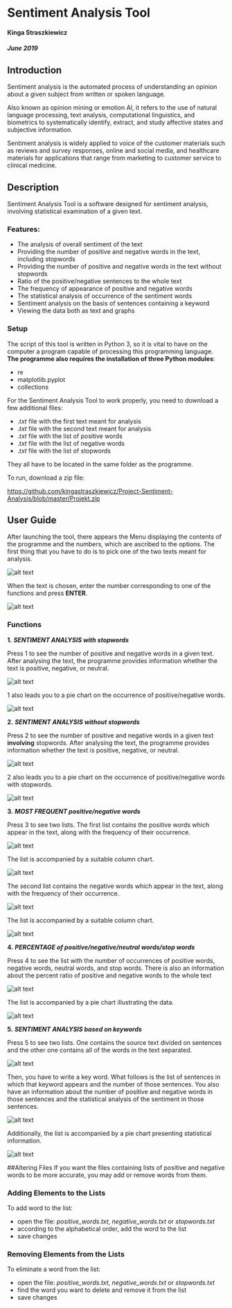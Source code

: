 # Sentiment Analysis Tool
#### Kinga Straszkiewicz
##### June 2019



## Introduction
Sentiment analysis is the automated process of understanding an opinion about a given subject from written or spoken language.

Also known as opinion mining or emotion AI, it refers to the use of natural language processing, text analysis, computational linguistics, and biometrics to systematically identify, extract, and study affective states and subjective information.

Sentiment analysis is widely applied to voice of the customer materials such as reviews and survey responses, online and social media, and healthcare materials for applications that range from marketing to customer service to clinical medicine.

## Description
Sentiment Analysis Tool is a software designed for sentiment analysis, involving statistical examination of a given text.

### Features:
* The analysis of overall sentiment of the text
* Providing the number of positive and negative words in the text, including stopwords
* Providing the number of positive and negative words in the text without stopwords
* Ratio of the positive/negative sentences to the whole text
* The frequency of appearance of positive and negative words
* The statistical analysis of occurrence of the sentiment words
* Sentiment analysis on the basis of sentences containing a keyword
* Viewing the data both as text and graphs

### Setup
The script of this tool is written in Python 3, so it is vital to have on the computer a program capable of processing this programming language.
**The programme also requires the installation of three Python modules**:
* re
* matplotlib.pyplot
* collections

For the Sentiment Analysis Tool to work properly, you need to download a few additional files:
* ._txt_ file with the first text meant for analysis
* ._txt_ file with the second text meant for analysis
* ._txt_ file with the list of positive words
* ._txt_ file with the list of negative words
* ._txt_ file with the list of stopwords

They all have to be located in the same folder as the programme.

To run, download a zip file:

https://github.com/kingastraszkiewicz/Project-Sentiment-Analysis/blob/master/Projekt.zip


## User Guide
After launching the tool, there appears the Menu displaying the contents of the programme and the numbers, which are ascribed to the options.
The first thing that you have to do is to pick one of the two texts meant for analysis.

![alt text](https://github.com/kingastraszkiewicz/Project-Sentiment-Analysis/blob/master/2019-06-10_17h49_01.png)

When the text is chosen, enter the number corresponding to one of the functions and press **ENTER**.

![alt text](https://github.com/kingastraszkiewicz/Project-Sentiment-Analysis/blob/master/2019-06-10_18h18_50.png)

### Functions
**1.** **_SENTIMENT ANALYSIS with stopwords_**

Press 1 to see the number of positive and negative words in a given text.
After analysing the text, the programme provides information whether the text is positive, negative, or neutral.

![alt text](https://github.com/kingastraszkiewicz/Project-Sentiment-Analysis/blob/master/2019-06-10_18h20_25.png)

1 also leads you to a pie chart on the occurrence of positive/negative words.

![alt text](https://github.com/kingastraszkiewicz/Project-Sentiment-Analysis/blob/master/sem_a.png)

**2.** **_SENTIMENT ANALYSIS without stopwords_**

Press 2 to see the number of positive and negative words in a given text **involving** stopwords.
After analysing the text, the programme provides information whether the text is positive, negative, or neutral.

![alt text](https://github.com/kingastraszkiewicz/Project-Sentiment-Analysis/blob/master/2019-06-10_18h21_05.png)

2 also leads you to a pie chart on the occurrence of positive/negative words with stopwords.

![alt text](https://github.com/kingastraszkiewicz/Project-Sentiment-Analysis/blob/master/sem_a_ws.png)

**3.** **_MOST FREQUENT positive/negative words_**

Press 3 to see two lists.
The first list contains the positive words which appear in the text, along with the frequency of their occurrence.

![alt text](https://github.com/kingastraszkiewicz/Project-Sentiment-Analysis/blob/master/2019-06-10_18h31_37.png)

The list is accompanied by a suitable column chart.

![alt text](https://github.com/kingastraszkiewicz/Project-Sentiment-Analysis/blob/master/poz.png)

The second list contains the negative words which appear in the text, along with the frequency of their occurrence.

![alt text](https://github.com/kingastraszkiewicz/Project-Sentiment-Analysis/blob/master/2019-06-10_23h10_50.png)

The list is accompanied by a suitable column chart.

![alt text](https://github.com/kingastraszkiewicz/Project-Sentiment-Analysis/blob/master/neg.png)

**4.** **_PERCENTAGE of positive/negative/neutral words/stop words_**

Press 4 to see the list with the number of occurrences of positive words, negative words, neutral words, and stop words.
There is also an information about the percent ratio of positive and negative words to the whole text

![alt text](https://github.com/kingastraszkiewicz/Project-Sentiment-Analysis/blob/master/2019-06-10_23h16_31.png)

The list is accompanied by a pie chart illustrating the data.

![alt text](https://github.com/kingastraszkiewicz/Project-Sentiment-Analysis/blob/master/per.png)

**5.** **_SENTIMENT ANALYSIS based on keywords_**

Press 5 to see two lists. One contains the source text divided on sentences and the other one contains all of the words in the text separated.

![alt text](https://github.com/kingastraszkiewicz/Project-Sentiment-Analysis/blob/master/2019-06-10_20h16_07.png)

Then, you have to write a key word. What follows is the list of sentences in which that keyword appears and the number of those sentences.
You also have an information about the number of positive and negative words in those sentences and the statistical analysis of the sentiment in those sentences.

![alt text](https://github.com/kingastraszkiewicz/Project-Sentiment-Analysis/blob/master/2019-06-10_21h23_16.png)

Additionally, the list is accompanied by a pie chart presenting statistical information.

![alt text](https://github.com/kingastraszkiewicz/Project-Sentiment-Analysis/blob/master/key.png)

##Altering Files
If you want the files containing lists of positive and negative words to be more accurate, you may add or remove words from them.

### Adding Elements to the Lists
To add word to the list:
* open the file:  _positive_words.txt_, _negative_words.txt_ or _stopwords.txt_
* according to the alphabetical order, add the word to the list
* save changes

### Removing Elements from the Lists
To eliminate a word from the list:
* open the file:  _positive_words.txt_, _negative_words.txt_ or _stopwords.txt_
* find the word you want to delete and remove it from the list
* save changes
